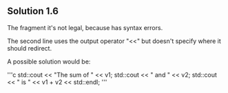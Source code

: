 ## Solution 1.6

The fragment it's not legal, because has syntax errors.

The second line uses the output operator "<<" but doesn't specify where it should  redirect.

A possible solution would be:

'''c
	std::cout << "The sum of " << v1;
	std::cout << " and " << v2;
	std::cout << " is " << v1 + v2 << std::endl;
'''
